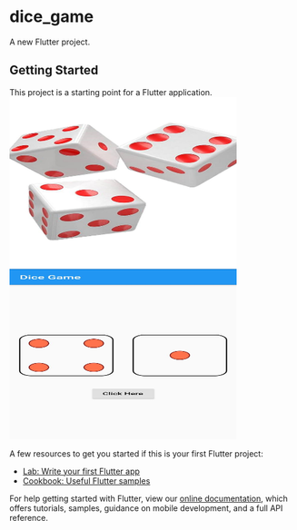 # dice_game

A new Flutter project.

## Getting Started

This project is a starting point for a Flutter application.<br>
<img src="images/Screebshot1.jpeg" height="300" width="400">
<img src="images/Screenshot2.jpeg" height="300" width="400">

A few resources to get you started if this is your first Flutter project:

- [Lab: Write your first Flutter app](https://flutter.dev/docs/get-started/codelab)
- [Cookbook: Useful Flutter samples](https://flutter.dev/docs/cookbook)

For help getting started with Flutter, view our
[online documentation](https://flutter.dev/docs), which offers tutorials,
samples, guidance on mobile development, and a full API reference.

